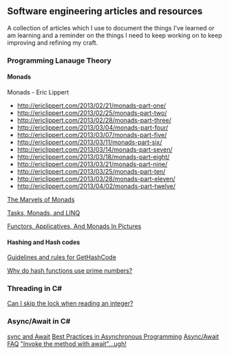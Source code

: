 ## Software engineering articles and resources

A collection of articles which I use to document the things I've learned or am learning and a reminder on the things I need to keep working on to keep improving and refining my craft.

### Programming Lanauge Theory
#### Monads
Monads - Eric Lippert
  - http://ericlippert.com/2013/02/21/monads-part-one/
  - http://ericlippert.com/2013/02/25/monads-part-two/
  - http://ericlippert.com/2013/02/28/monads-part-three/
  - http://ericlippert.com/2013/03/04/monads-part-four/
  - http://ericlippert.com/2013/03/07/monads-part-five/
  - http://ericlippert.com/2013/03/11/monads-part-six/
  - http://ericlippert.com/2013/03/14/monads-part-seven/
  - http://ericlippert.com/2013/03/18/monads-part-eight/
  - http://ericlippert.com/2013/03/21/monads-part-nine/
  - http://ericlippert.com/2013/03/25/monads-part-ten/
  - http://ericlippert.com/2013/03/28/monads-part-eleven/
  - http://ericlippert.com/2013/04/02/monads-part-twelve/

[The Marvels of Monads](http://blogs.msdn.com/b/wesdyer/archive/2008/01/11/the-marvels-of-monads.aspx)

[Tasks, Monads, and LINQ](http://blogs.msdn.com/b/pfxteam/archive/2013/04/03/tasks-monads-and-linq.aspx)

[Functors, Applicatives, And Monads In Pictures](http://adit.io/posts/2013-04-17-functors,_applicatives,_and_monads_in_pictures.html)

#### Hashing and Hash codes
[Guidelines and rules for GetHashCode](http://blogs.msdn.com/b/ericlippert/archive/2011/02/28/guidelines-and-rules-for-gethashcode.aspx)

[Why do hash functions use prime numbers?](http://computinglife.wordpress.com/2008/11/20/why-do-hash-functions-use-prime-numbers/)

### Threading in C#
[Can I skip the lock when reading an integer?](http://blog.coverity.com/2014/03/12/can-skip-lock-reading-integer/#.UzqnEOIzH0x)

### Async/Await in C#
[sync and Await](http://blog.stephencleary.com/2012/02/async-and-await.html)
[Best Practices in Asynchronous Programming](http://msdn.microsoft.com/en-us/magazine/jj991977.aspx)
[Async/Await FAQ](http://blogs.msdn.com/b/pfxteam/archive/2012/04/12/10293335.aspx)
["Invoke the method with await"...ugh!](http://blogs.msdn.com/b/pfxteam/archive/2013/03/13/quot-invoke-the-method-with-await-quot-ugh.aspx)
[]()
